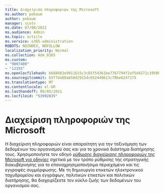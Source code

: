 ```yaml
---
title: Διαχείριση πληροφοριών της Microsoft
ms.author: pebaum
author: pebaum
manager: scotv
ms.date: 07/08/2021
ms.audience: Admin
ms.topic: article
ms.service: o365-administration
ROBOTS: NOINDEX, NOFOLLOW
localization_priority: Normal
ms.collection: Adm_O365
ms.custom:
- "9007400"
- "12355"
ms.openlocfilehash: b668483e9911615c3c85f54361be7767794f2af5d4271c1950b01b401a2e2ef2
ms.sourcegitcommit: b5f7da89a650d2915dc652449623c78be6247175
ms.translationtype: MT
ms.contentlocale: el-GR
ms.lasthandoff: 08/05/2021
ms.locfileid: "53992835"
---
```

# <a name="microsoft-information-governance"></a>Διαχείριση πληροφοριών της Microsoft

Η διαχείριση πληροφοριών είναι απαραίτητη για την ταξινόμηση των δεδομένων του οργανισμού σας και για το χρονικό διάστημα διατήρησης τους. Χρησιμοποιήστε τον οδηγό [ρύθμισης διαχείρισης πληροφοριών της Microsoft για οδηγίες](https://admin.microsoft.com/AdminPortal/Home#/modernonboarding/migsetupguide) σχετικά με τον τρόπο ρύθμισης της στρατηγικής διακυβέρνησης για το επαναχρησιμοποιήσιμο περιεχόμενο και τις εγγραφές συμμόρφωσης. Με τη δημιουργία ετικετών ηλεκτρονικού ταχυδρομείου και εγγράφων, πολιτικών ετικετών και πολιτικών διατήρησης, θα διαχειρίζεστε τον κύκλο ζωής των δεδομένων του οργανισμού σας.

